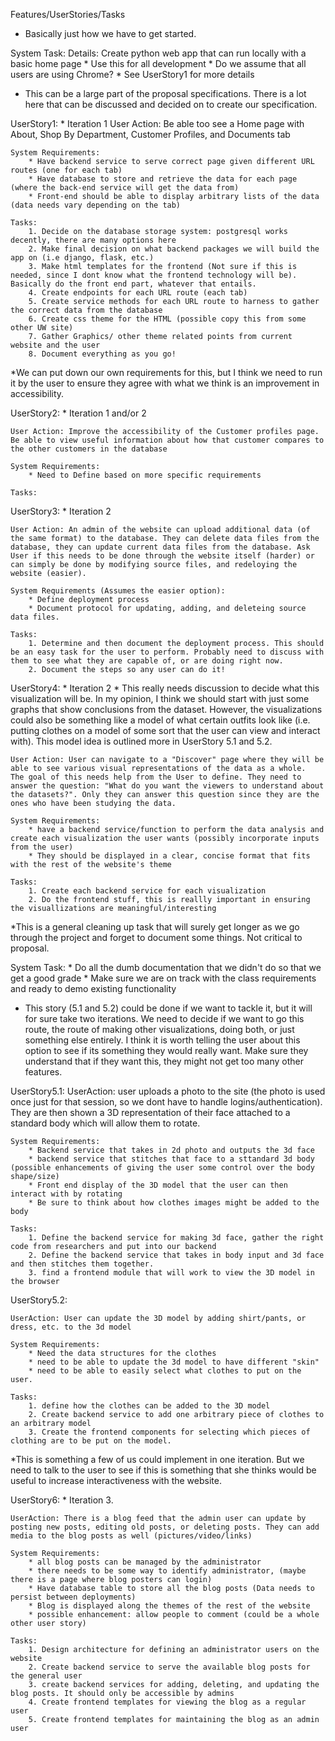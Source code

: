 Features/UserStories/Tasks

* Basically just how we have to get started.

System Task:
	Details: Create python web app that can run locally with a basic home page
	* Use this for all development
	* Do we assume that all users are using Chrome?
	* See UserStory1 for more details
	
* This can be a large part of the proposal specifications.  There is a lot here that can be discussed and decided on to create our specification.

UserStory1:
    * Iteration 1
	User Action: Be able too see a Home page with About, Shop By Department, Customer Profiles, and Documents tab
	
	System Requirements:
		* Have backend service to serve correct page given different URL routes (one for each tab)
		* Have database to store and retrieve the data for each page (where the back-end service will get the data from)
		* Front-end should be able to display arbitrary lists of the data (data needs vary depending on the tab)
	
	Tasks:
		1. Decide on the database storage system: postgresql works decently, there are many options here
		2. Make final decision on what backend packages we will build the app on (i.e django, flask, etc.)
		3. Make html templates for the frontend (Not sure if this is needed, since I dont know what the frontend technology will be). Basically do the front end part, whatever that entails.
		4. Create endpoints for each URL route (each tab)
		5. Create service methods for each URL route to harness to gather the correct data from the database
		6. Create css theme for the HTML (possible copy this from some other UW site)
		7. Gather Graphics/ other theme related points from current website and the user
		8. Document everything as you go!

*We can put down our own requirements for this, but I think we need to run it by the user to ensure they agree with what we think is an improvement in accessibility.		

UserStory2:
	* Iteration 1 and/or 2
	
	User Action: Improve the accessibility of the Customer profiles page. Be able to view useful information about how that customer compares to the other customers in the database
	
	System Requirements:
		* Need to Define based on more specific requirements
	
	Tasks:
	
UserStory3:
    * Iteration 2
	
	User Action: An admin of the website can upload additional data (of the same format) to the database. They can delete data files from the database, they can update current data files from the database. Ask User if this needs to be done through the website itself (harder) or can simply be done by modifying source files, and redeloying the website (easier).
	
	System Requirements (Assumes the easier option):
		* Define deployment process
		* Document protocol for updating, adding, and deleteing source data files.
	
	Tasks:
		1. Determine and then document the deployment process. This should be an easy task for the user to perform. Probably need to discuss with them to see what they are capable of, or are doing right now.
		2. Document the steps so any user can do it!
		
UserStory4:
	* Iteration 2
	* This really needs discussion to decide what this visualization will be. In my opinion, I think we should start with just some graphs that show conclusions from the dataset. However, the visualizations could also be something like a model of what certain outfits look like (i.e. putting clothes on a model of some sort that the user can view and interact with). This model idea is outlined more in UserStory 5.1 and 5.2.
	
	User Action: User can navigate to a "Discover" page where they will be able to see various visual representations of the data as a whole.  The goal of this needs help from the User to define. They need to answer the question: "What do you want the viewers to understand about the datasets?". Only they can answer this question since they are the ones who have been studying the data.
	
	System Requirements:
		* have a backend service/function to perform the data analysis and create each visualization the user wants (possibly incorporate inputs from the user)
		* They should be displayed in a clear, concise format that fits with the rest of the website's theme
	
	Tasks:
		1. Create each backend service for each visualization
		2. Do the frontend stuff, this is reallly important in ensuring the visuallizations are meaningful/interesting

*This is a general cleaning up task that will surely get longer as we go through the project and forget to document some things. Not critical to proposal.		

System Task:
	* Do all the dumb documentation that we didn't do so that we get a good grade
	* Make sure we are on track with the class requirements and ready to demo existing functionality

* This story (5.1 and 5.2) could be done if we want to tackle it, but it will for sure take two iterations. We need to decide if we want to go this route, the route of making other visualizations, doing both, or just something else entirely. I think it is worth telling the user about this option to see if its something they would really want. Make sure they understand that if they want this, they might not get too many other features.

UserStory5.1:
	UserAction: user uploads a photo to the site (the photo is used once just for that session, so we dont have to handle logins/authentication). They are then shown a 3D representation of their face attached to a standard body which will allow them to rotate.
	
	System Requirements:
		* Backend service that takes in 2d photo and outputs the 3d face
		* backend service that stitches that face to a sttandard 3d body (possible enhancements of giving the user some control over the body shape/size)
		* Front end display of the 3D model that the user can then interact with by rotating
		* Be sure to think about how clothes images might be added to the body
	
	Tasks:
		1. Define the backend service for making 3d face, gather the right code from researchers and put into our backend
		2. Define the backend service that takes in body input and 3d face and then stitches them together. 
		3. find a frontend module that will work to view the 3D model in the browser
	
UserStory5.2:
	
	UserAction:	User can update the 3D model by adding shirt/pants, or dress, etc. to the 3d model
	
	System Requirements:
		* Need the data structures for the clothes
		* need to be able to update the 3d model to have different "skin"
		* need to be able to easily select what clothes to put on the user.
	
	Tasks:
		1. define how the clothes can be added to the 3D model
		2. Create backend service to add one arbitrary piece of clothes to an arbitrary model
		3. Create the frontend components for selecting which pieces of clothing are to be put on the model.
		
*This is something a few of us could implement in one iteration. But we need to talk to the user to see if this is something that she thinks would be useful to increase interactiveness with the website.

UserStory6:
	* Iteration 3.
	
	UserAction: There is a blog feed that the admin user can update by posting new posts, editing old posts, or deleting posts. They can add media to the blog posts as well (pictures/video/links)
	
	System Requirements:
		* all blog posts can be managed by the administrator
		* there needs to be some way to identify administrator, (maybe there is a page where blog posters can login)
		* Have database table to store all the blog posts (Data needs to persist between deployments)
		* Blog is displayed along the themes of the rest of the website
		* possible enhancement: allow people to comment (could be a whole other user story)
	
	Tasks:
		1. Design architecture for defining an administrator users on the website
		2. Create backend service to serve the available blog posts for the general user
		3. create backend services for adding, deleting, and updating the blog posts. It should only be accessible by admins
		4. Create frontend templates for viewing the blog as a regular user
		5. Create frontend templates for maintaining the blog as an admin user
		

		
		


